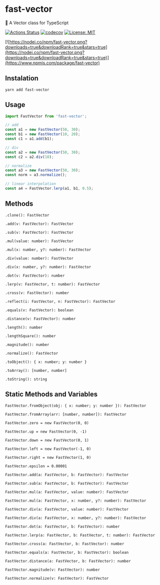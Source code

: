 # fast-vector
🤪 A Vector class for TypeScript

[![Actions Status](https://github.com/PRNDcompany/fast-vector/workflows/build/badge.svg)](https://github.com/PRNDcompany/fast-vector/actions)
[![codecov](https://codecov.io/gh/PRNDcompany/fast-vector/branch/master/graph/badge.svg)](https://codecov.io/gh/PRNDcompany/fast-vector)
[![License: MIT](https://img.shields.io/badge/License-MIT-yellow.svg)](https://opensource.org/licenses/MIT)

[![https://nodei.co/npm/fast-vector.png?downloads=true&downloadRank=true&stars=true](https://nodei.co/npm/fast-vector.png?downloads=true&downloadRank=true&stars=true)](https://www.npmjs.com/package/fast-vector)

## Instalation
```shell script
yarn add fast-vector
```

## Usage
```typescript
import FastVector from 'fast-vector';

// add
const a1 = new FastVector(50, 30);
const b1 = new FastVector(10, 20);
const c1 = a1.add(b1);

// div
const a2 = new FastVector(50, 30);
const c2 = a2.div(10);

// normalize
const a3 = new FastVector(50, 30);
const norm = a3.normalize();

// linear interpolation
const a4 = FastVector.lerp(a1, b1, 0.5);
```

## Methods

`.clone(): FastVector`

`.add(v: FastVector): FastVector`

`.sub(v: FastVector): FastVector`

`.mul(value: number): FastVector`

`.mul(x: number, y?: number): FastVector`

`.div(value: number): FastVector`

`.div(x: number, y?: number): FastVector`

`.dot(v: FastVector): number`

`.lerp(v: FastVector, t: number): FastVector`

`.cross(v: FastVector): number`

`.reflect(i: FastVector, n: FastVector): FastVector`

`.equals(v: FastVector): boolean`

`.distance(v: FastVector): number`

`.length(): number`

`.lengthSquare(): number`

`.magnitude(): number`

`.normalize(): FastVector`

`.toObject(): { x: number; y: number }`

`.toArray(): [number, number]`

`.toString(): string`

## Static Methods and Variables

`FastVector.fromObject(obj: { x: number; y: number }): FastVector`

`FastVector.fromArray(arr: [number, number]): FastVector`

`FastVector.zero = new FastVector(0, 0)`

`FastVector.up = new FastVector(0, -1)`

`FastVector.down = new FastVector(0, 1)`

`FastVector.left = new FastVector(-1, 0)`

`FastVector.right = new FastVector(1, 0)`

`FastVector.epsilon = 0.00001`

`FastVector.add(a: FastVector, b: FastVector): FastVector`

`FastVector.sub(a: FastVector, b: FastVector): FastVector`

`FastVector.mul(a: FastVector, value: number): FastVector`

`FastVector.mul(a: FastVector, x: number, y?: number): FastVector`

`FastVector.div(a: FastVector, value: number): FastVector`

`FastVector.div(a: FastVector, x: number, y?: number): FastVector`

`FastVector.dot(a: FastVector, b: FastVector): number`

`FastVector.lerp(a: FastVector, b: FastVector, t: number): FastVector`

`FastVector.cross(a: FastVector, b: FastVector): number`

`FastVector.equals(a: FastVector, b: FastVector): boolean`

`FastVector.distance(a: FastVector, b: FastVector): number`

`FastVector.magnitude(v: FastVector): number`

`FastVector.normalize(v: FastVector): FastVector`
